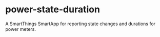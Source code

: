 # power-state-duration
A SmartThings SmartApp for reporting state changes and durations for power meters.
